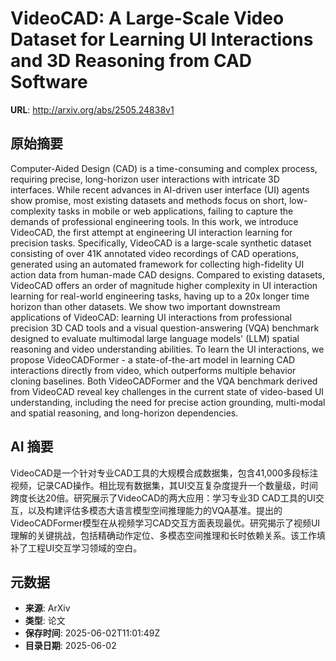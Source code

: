 # VideoCAD: A Large-Scale Video Dataset for Learning UI Interactions and 3D Reasoning from CAD Software

**URL**: http://arxiv.org/abs/2505.24838v1

## 原始摘要

Computer-Aided Design (CAD) is a time-consuming and complex process,
requiring precise, long-horizon user interactions with intricate 3D interfaces.
While recent advances in AI-driven user interface (UI) agents show promise,
most existing datasets and methods focus on short, low-complexity tasks in
mobile or web applications, failing to capture the demands of professional
engineering tools. In this work, we introduce VideoCAD, the first attempt at
engineering UI interaction learning for precision tasks. Specifically, VideoCAD
is a large-scale synthetic dataset consisting of over 41K annotated video
recordings of CAD operations, generated using an automated framework for
collecting high-fidelity UI action data from human-made CAD designs. Compared
to existing datasets, VideoCAD offers an order of magnitude higher complexity
in UI interaction learning for real-world engineering tasks, having up to a 20x
longer time horizon than other datasets. We show two important downstream
applications of VideoCAD: learning UI interactions from professional precision
3D CAD tools and a visual question-answering (VQA) benchmark designed to
evaluate multimodal large language models' (LLM) spatial reasoning and video
understanding abilities. To learn the UI interactions, we propose
VideoCADFormer - a state-of-the-art model in learning CAD interactions directly
from video, which outperforms multiple behavior cloning baselines. Both
VideoCADFormer and the VQA benchmark derived from VideoCAD reveal key
challenges in the current state of video-based UI understanding, including the
need for precise action grounding, multi-modal and spatial reasoning, and
long-horizon dependencies.


## AI 摘要

VideoCAD是一个针对专业CAD工具的大规模合成数据集，包含41,000多段标注视频，记录CAD操作。相比现有数据集，其UI交互复杂度提升一个数量级，时间跨度长达20倍。研究展示了VideoCAD的两大应用：学习专业3D CAD工具的UI交互，以及构建评估多模态大语言模型空间推理能力的VQA基准。提出的VideoCADFormer模型在从视频学习CAD交互方面表现最优。研究揭示了视频UI理解的关键挑战，包括精确动作定位、多模态空间推理和长时依赖关系。该工作填补了工程UI交互学习领域的空白。

## 元数据

- **来源**: ArXiv
- **类型**: 论文
- **保存时间**: 2025-06-02T11:01:49Z
- **目录日期**: 2025-06-02
